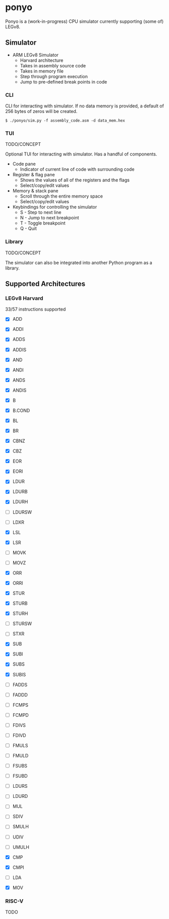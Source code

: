 # ponyo

Ponyo is a (work-in-progress) CPU simulator currently supporting (some of) LEGv8.

## Simulator

- ARM LEGv8 Simulator
    - Harvard architecture
    - Takes in assembly source code
    - Takes in memory file
    - Step through program execution
    - Jump to pre-defined break points in code

### CLI

CLI for interacting with simulator. If no data memory is provided, 
a default of 256 bytes of zeros will be created.

```
$ ./ponyo/sim.py -f assembly_code.asm -d data_mem.hex
```

### TUI

TODO/CONCEPT

Optional TUI for interacting with simulator. Has a handful of components. 

- Code pane
    - Indicator of current line of code with surrounding code
- Register & flag pane
    - Shows the values of all of the registers and the flags
    - Select/copy/edit values
- Memory & stack pane
    - Scroll through the entire memory space
    - Select/copy/edit values
- Keybindings for controlling the simulator
    - S - Step to next line
    - N - Jump to next breakpoint
    - T - Toggle breakpoint
    - Q - Quit

### Library

TODO/CONCEPT

The simulator can also be integrated into another Python program as a library.

## Supported Architectures

### LEGv8 Harvard

33/57 instructions supported

- [x] ADD
- [x] ADDI
- [x] ADDS
- [x] ADDIS

- [x] AND
- [x] ANDI
- [x] ANDS
- [x] ANDIS

- [x] B
- [X] B.COND
- [X] BL
- [X] BR
- [x] CBNZ
- [x] CBZ

- [x] EOR
- [x] EORI

- [x] LDUR
- [X] LDURB
- [X] LDURH
- [ ] LDURSW
- [ ] LDXR

- [x] LSL
- [x] LSR

- [ ] MOVK
- [ ] MOVZ

- [x] ORR
- [x] ORRI

- [x] STUR
- [X] STURB
- [X] STURH
- [ ] STURSW
- [ ] STXR

- [x] SUB
- [x] SUBI
- [x] SUBS
- [x] SUBIS

- [ ] FADDS
- [ ] FADDD
- [ ] FCMPS
- [ ] FCMPD
- [ ] FDIVS
- [ ] FDIVD
- [ ] FMULS
- [ ] FMULD
- [ ] FSUBS
- [ ] FSUBD

- [ ] LDURS
- [ ] LDURD
- [ ] MUL
- [ ] SDIV
- [ ] SMULH
- [ ] UDIV
- [ ] UMULH

- [x] CMP
- [x] CMPI
- [ ] LDA
- [x] MOV

### RISC-V

TODO